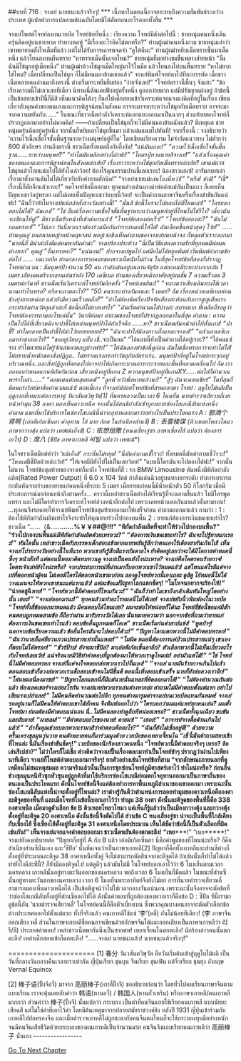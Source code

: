 ##บทที่ 716 : จางเย่ นายชนะแล้วจริงๆ!
*** เนื้อหาในตอนนี้อาจกระทบถึงความสัมพันธ์ระหว่างประเทศ ผู้แปลทำการแปลตามต้นฉบับโดยมิได้ตัดทอนอะไรออกทั้งสิ้น ***


จางเย่โพสต์โจทย์ลงบนเวยป๋อ
โจทย์ข้อที่หนึ่ง : เรียงความ
โจทย์มีดังต่อไปนี้ :
ชายหนุ่มคนหนึ่งเดินครุ่นคิดอยู่บนชายหาด ท่าทางหดหู่
“มีเรื่องอะไรคิดไม่ตกหรือ?” ท่านผู้เฒ่าคนหนึ่งถาม
ชายหนุ่มเล่าว่า เขาพยายามตั้งใจเต็มที่แล้ว แต่ไม่ได้รับการเคารพจดจำ
“ดูให้ดีนะ” ท่านผู้เฒ่าหยิบเม็ดทรายขึ้นมาเม็ดหนึ่ง แล้วโยนลงบนผืนทราย “หาทรายเม็ดนั้นเจอไหม?”
ชายหนุ่มยิ้มอย่างขมขื่นพลางส่ายหน้า
“งั้นฉันมีไข่มุกอยู่เม็ดหนึ่ง” ท่านผู้เฒ่าล้วงไข่มุกเม็ดใหญ่มาไว้ในมือ แล้วโยนลงไปบนพื้นทราย “หาไม่ยากใช่ไหม? เมื่อเปลี่ยนเป็นไข่มุก ก็ไม่มีคนมองข้ามเธอแล้ว”
จางเย่พิมพ์โจทย์ลงไปทีละบรรทัด
เมื่อชาวเน็ตหลายคนอ่านมาถึงตรงนี้ ต่างเริ่มกระหยิ่มยิ้มย่อง
“ง่ายจังเลย!”
“โจทย์คราวนี้พื้นๆ จังแฮะ”
“ข้อเรียงความนี้ไม่เลวเลยทีเดียว นิทานนี่ฉันเคยฟังอยู่ครั้งหนึ่ง ดูออกง่ายมาก แต่มีปรัชญาแฝงอยู่ ถ้าข้อนี้เป็นข้อสอบเข้าปีนี้ก็ดีสิ เห็นแนวคิดโต้งๆ ก็แค่ให้เด็กสอบเข้าวิเคราะห์แจกแจงแง่คิดที่อยู่ในเรื่อง เขียนเกี่ยวกับคุณค่าของตนเองและการพิสูจน์ตนในสังคม อาจจะมาจากระหว่างไข่มุกกับเม็ดทราย อาจจะมาจากความขยันกับ……”
ในขณะที่ชาวเน็ตกำลังวิเคราะห์แยกแยะออกมาเป็นฉากๆ ส่วนท้ายของโจทย์ก็ปรากฏออกมาอย่างไม่คาดคิด!
——ถ้าเปลี่ยนเป็นไข่มุกก็จะไม่มีคนมองข้ามฉันแล้ว? มีเหตุผล ชายหนุ่มครุ่นคิดอยู่ครู่หนึ่ง จากนั้นก็หยิบเอาไข่มุกขึ้นมา แล้วเผ่นแนบไปทันที!
จากเรื่องนี้ : จงอธิบายว่า ‘ความไว้เนื้อเชื่อใจขั้นพื้นฐานระหว่างมนุษย์อยู่ที่ใด’ โดยเขียนเรียงความ ไม่จำกัดแนวทาง ไม่ต่ำกว่า 800 ตัวอักษร
อ่านถึงตรงนี้ ชาวเน็ตทั้งหมดถึงกับอึ้งงัน!
“แม่*มันเถอะ!”
“ความไว้เนื้อเชื่อใจขั้นพื้นฐาน…...ระหว่างมนุษย์?”
“ทำไมมันพลิกอย่างงี้ล่ะฟะ!”
“โคตรปู่ทวดนายสิจางเย่!”
“แล้วเรื่องคุณค่าของตนเองและการพิสูจน์ตนในสังคมล่ะเฮ้ย? เรื่องราวระหว่างไข่มุกกับเม็ดทรายล่ะเฮ้ย? เขาแม่*ฉวยไข่มุกแล้วโกยแน่บไปได้ยังไงเล่าว้อย! ต้องไร้คุณธรรมปานนี้เลยเรอะ! น้องสาวแกเซ่! อารัมภบทเล่าเรื่องมาตั้งนานดันไม่ได้เกี่ยวกับกับคำถามสักนิด!”
“จางเย่นายแม่*เล่นโกงนี่หว่า!”
“พรืด! ขำฉิ*!”
“เชี่* เรื่องนี้ก็ดักอีกแล้วเรอะ!”
พอโจทย์ข้อนี้ออกมา ทุกคนต่างเต้นผางด่าพ่อล่อแม่กันเป็นแถว ก็เคยเห็นปัญหาเชาว์อยู่หรอก แต่ไม่เคยเห็นปัญหาเชาว์แบบนี้ว้อย! จะเป็นคำถามภาษาจีนหรือเรื่องขำขันกันแน่ฟะ!
“ฉันก็ว่าทำไมจางเย่แม่*กล้าตั้งรางวัลอย่างนี้!”
“นั่นสิ ข้อนี้ใครจะไปตอบได้ที่ไหนเล่า!”
“ใครบอกตอบไม่ได้? ฉันเอง!”
“ใช่ ก็แค่เรื่องความเชื่อใจขั้นพื้นฐานระหว่างมนุษย์อยู่ที่ไหนไม่ใช่รึไง? เดี๋ยวฉันจะเขียนให้ดู!”
มีชาวเน็ตรับหน้าที่เข้าต่อกรแล้ว!
“โจทย์ข้อสองต่อเร็ว!”
“โจทย์ข้อสองล่ะ?”
“ฉันไม่ยอมหรอก!”
“ไม่เลว วันนี้พวกเราต้องร่วมมือกันกำราบหมอนี่ให้ได้! ฉันเลือดขึ้นหน้าสุดๆ โว้ย!”
……
บ้านคุณอู๋
บนสนามหญ้าหน้าคฤหาสน์
พออู๋เจ๋อชิงเห็นคำถามของจางเย่บนหน้าจอ ก็หลุดหัวเราะออกมา “นายนี่ก็ มิน่าล่ะถึงมีแต่คนพากันด่าน่ะ”
จางเย่ร้องประท้วง “นี่เป็นวิธีแสดงความรักที่ทุกคนมีต่อผมต่างหาก”
คุณอู๋ “งั้นเหรอคะ?”
“แน่นอน!” ปากจางเย่พูดไป แต่มือไม่ได้หยุดพิมพ์ เริ่มพิมพ์คำถามข้อต่อไป
……
บนเวยป๋อ
ท่ามกลางการรอคอยของชาวเน็ตนับไม่ถ้วน ในที่สุดโจทย์ข้อที่สองก็ปรากฏ
โจทย์คำนวณ :
มีมนุษย์ป้าจำนวน 50 คน กำลังเต้นอยู่บนลานจัตุรัส แต่ละคนมีระยะห่างจากกัน 1 เมตร เสียงดนตรีจากลานเต้นรำดัง 170 เดซิเบล บ้านของเสี่ยวหมิงอาศัยอยู่บนชั้น 7 ความเร็วลม 3 เมตรต่อวินาที
ชาวเน็ตเริ่มวิเคราะห์โจทย์กันอีกครั้ง
“โจทย์เลขสินะ!”
“จะถามว่าเสียงเดินทางใช้เวลานานเท่าไรเหรอ? หรือจะถามอะไร?”
“50 คนระยะห่างกันคนละ 1 เมตร? อืม เรื่องหน่วยเดซิเบลค่อนข้างยุ่งยากหน่อย แล้วยังมีความเร็วลมอีก?”
“ถ้าไม่ต้องคิดเรื่องปัจจัยเสียงสะท้อนกับการสูญเสียแรงกระทำส่งผ่านวัตถุแล้วล่ะก็ ข้อนี้แก้ไม่ยากเท่าไร”
“ฉันเริ่มคำนวณไปบ้างล่ะ สบายมาก ที่เหลือก็รอดูว่าโจทย์ต้องการถามอะไรแค่นั้น”
วินาทีต่อมา คำถามของโจทย์ก็ปรากฏออกมาในที่สุด
คำถาม : ความเป็นไปได้ที่เสี่ยวหมิงจะปาขี้ใส่เหล่ามนุษย์ป้าได้สำเร็จคือ
…...หา?
ชาวเน็ตพลันหน้าดำไปทั้งแถบ!
“ปาขี้? ทำไมกลายเป็นปาขี้ไปล่ะโว้ยยยยยยยย!?”
“ฉันจะปาใส่น้องสาวเอ็งแหละจางเย่!”
“แล้วเอาเดซิเบลมาทำซากอะไร?”
“ขออยู่เงียบๆ แป๊บ เชี่*..จะเป็นลม”
“ไอ้แบบนี้ยังเป็นคำถามได้อยู่เรอะ?”
“ไอ้คนแซ่จาง ทำไมนายแม่*ไม่รู้จักเล่นตามกฎบ้างฟร่ะ!”
“ให้ฉันลองทำข้อนี้ดูก่อน ฉันไม่เชื่อหรอกว่าจะทำไม่ได้! ไม่ทราบน้ำหนักของสิ่งปฏิกูล.. ไม่ทราบแรงกระทำวัตถุกับอัตราเร่ง.. มนุษย์ป้าที่อยู่ในโจทย์กระจุกอยู่บริเวณหนึ่ง..และสิ่งปฏิกูลที่ตกลงไปอาจทำให้เกิดกระบวนการกระจายและพื้นที่คลาดเคลื่อนไป อืม เราลองมากำหนดแกนพิกัดกันก่อน เสี่ยวหมิงอยู่ที่แกน Z พวกมนุษย์ป้าอยู่ที่แกนXY…...ต่อไปก็คำนวณพาราโบล่า……”
“คอมเมนต์บนสุดยอด!”
“ลูกพี่ หวังพึ่งนายแล้วนะ!”
“สู้ๆ ฉันจะคอยเชียร์”
ในที่สุดก็มีคนเก่งวิทย์มาฮึดคำนวณแล้ว!
ตอนนี้เอง ที่จางเย่ปล่อยโจทย์ข้อที่สามออกมา
โจทย์ : ฤดูใบไม้ผลิเป็นฤดูกาลที่เหมาะต่อการหาคู่ วันวสันตวิษุวัต[1] ที่นครหลวงเป็นเวลา 6 โมงเย็น นายตำรวจเสียวหลี่เงยหน้าทำมุม 38 องศา มองเห็นดาวเหนือ จากนั้นได้สนธิกำลังเข้าบุกทลายซ่องโสเภณีลับแห่งหนึ่ง คำถาม แขกที่มาใช้บริการในซ่องโสเภณีนี้น่าจะอุทานออกมาว่าอย่างไรเป็นประโยคแรก
A : 额滴个肾啊 (เอ๋อตีเก้อเซิ่นอา คำอุทาน โอ้ มาย ก้อด ในสำเนียงส่านซี)
B : 丢雷楼谋 (ติวเหลยโหลวโหมว ภาษากวางตุ้ง แปลว่า เหย*แม่*เอ็งสิ)
C : 侬想组撒 (หนงเสี่ยงจู่ซา ภาษาเซี่ยงไฮ้ แปลว่า ต้องการอะไร)
D : 席八 (ชีปัล ภาษาเกาหลี 씨발 แปลว่า เหย*แม่*)


ในใจชาวเน็ตมีแต่คำว่า ‘แม่*เอ็งสิ’ กระหึ่มไม่หยุด!
“นี่มันคำถามเชี่*ไรวะ! ทั้งหมดนี่มันคำถามเชี่*ไรวะ!”
“ไหงแม่*มีซีปัลด้วยล่ะเว้ย!”
“ให้เจอผีผียังไปไม่เป็นเลยว้อย!”
“แบบนี้ใครมันจะไปตอบได้ฟะ!”
จากนั้นไม่นาน โจทย์ข้อสุดท้ายของจางเย่ก็มาถึง
โจทย์ข้อที่สี่ : รถ BMW Limousine คันหนึ่งมีพิกัดกำลังผลิต(Rated Power Output) ที่ 6.0 x 104 วัตต์ กำลังแล่นฉิวอยู่บนทางยกระดับ ทำการเบรกรถกะทันหันจากร่างของยายแก่คนหนึ่งที่ระยะ 5 เมตร เมื่อยายแก่คนนี้มีน้ำหนักตัว 50 กิโลกรัม
เมื่อมีประสบการณ์มาก่อนหน้าถึงสามครั้ง… คราวนี้เหล่าชาวเน็ตต่างได้เรียนรู้ที่จะฉลาดขึ้นแล้ว ไม่มีใครพูดแทรก และไม่มีใครทำการวิเคราะห์โจทย์ล่วงหน้าอีกต่อไป เพราะเคยหน้าแหกกันมาแล้วตั้งสามรอบ! ...ทุกคนจึงรอคอยให้จางเย่พิมพ์โจทย์ข้อสุดท้ายออกมาให้เสร็จก่อน
คำถามออกมาแล้ว
ถามว่า :
1 : ต้องใช้พิกัดกำลังผลิตเท่าไรจึงจะทำให้คุณยายร่วงไปกองบนพื้น
2 : ยายแก่ต้องการเงินชดเชยเท่าไร?
ชาวเน็ต “......（&amp;……**……%￥￥##@!!!”
“พิกัดกำลังผลิตที่จะทำให้ร่วงไปกองบนพื้น?”
“ร่วงไปกองบนพื้นแม่*มีพิกัดกำลังผลิตด้วยเหรอวะ?”
“ต้องการเงินชดเชยเท่าไร? ฉันจะไปรู้ยายแกเรอะ!”
ทันใดนั้น เหล่าชาวเน็ตกับบรรดาเด็กสอบเข้ามากมายพลันรู้สึกว่าตนเองไร้เดียงสากันเกินไป! เห็นจางเย่โปรยรางวัลอย่างนี้ในทีแรก พวกเขายังรู้สึกมีแรงบันดาลใจ ยังคิดอยู่เลยว่าจะได้มีโอกาสด่าหมอนี่ซึ่งๆ หน้าสักที แต่ตอนนี้พอมาคิดทบทวนดู จางเย่เป็นคนยังไงน่ะเหรอ? จางเย่คือโคตรคนร้ายกาจ! โคตรเจ้าเล่ห์ยังไงน่ะหรือ? จากประสบการณ์ที่ผ่านมาก็บอกพวกเขาไว้หมดแล้ว! แต่ไหนแต่ไรมีแต่จางเย่ที่ตอกหน้าผู้คน ไม่เคยมีใครได้ตอกหน้าเขามาก่อน ลองดูโจทย์พวกนี้เอาเถอะ ดูสิดู ไอ้หมอนี่ไม่ได้วางแผนจะให้พวกเขาชนะแต่แรกแล้ว! แต่ละข้อแม่*ปัญหาโลกแตกชัดๆ!
“โมโหจนอยากจะร้องไห้!”
“น่าอดสูฉิ*หาย!”
“โจทย์พวกนี้มีคำตอบที่ไหนกันวะ!”
“ฉันก็ว่าทำไมเขาถึงกล้าเดิมพันใหญ่โตอย่างนั้น เฮอะ!”
“จางเย่ออกมานะ!”
ทุกคนล้วนทำอะไรหมอนี่ไม่ได้เลย!
จางเย่ขยับนิ้วพิมพ์ลงในเวยป๋อ “โจทย์ทั้งสี่ข้อออกมาหมดแล้ว มีคนตอบได้ไหมเอ่ย? ผมจะต่อให้หน่อยก็ได้นะ โจทย์สี่ข้อนี้ขอแค่มีสักคนตอบถูกหมดสามข้อ ก็ถือว่าผ่าน มารับรางวัลได้เลย นั่นหมายความว่า นอกจากข้อที่ถามว่ายายแก่ต้องการเงินชดเชยเท่าไรแล้ว ตอบข้ออื่นถูกหมดก็โอเค”
ชาวเน็ตเริ่มก่นด่าสาปแช่ง!
“พูดบ้าๆ! นอกจากข้อเรียงความแล้ว ข้ออื่นใครมันจะไปตอบได้วะ!”
“ปัญหาโลกแตกพวกนี้ไม่มีคำตอบหรอก!”
“ฉันว่านายก็แค่ยียวนกวนประสาทเท่านั้นแหละ!”
“ไม่ผิด หมอนี่ต้องการแค่ป่วนประสาทแน่ๆ เขาเองก็ตอบไม่ได้หรอก!”
“ชัวร์ป้าบ! ยังจะมาซีปัล? มาเอ๋อตีเก้อเซิ่นอาอีก? ตัวเลือกพวกนี้ไม่เห็นเกี่ยวอะไรกับโจทย์เลยเว้ย! แน่จริงนายมีวิธีทำคำตอบที่ถูกต้องมาให้พวกเราดูไหมล่ะ! อย่ามัวแต่โม้!”
“ใช่ โจทย์นี่ไม่มีคำตอบหรอก จางเย่ก็แค่จงใจหลอกล่อพวกเราไปงั้นเอง!”
“จางเย่ นายมันร้ายกาจเกินไปแล้ว ตอนสอบเข้าก็ลวงล่อพวกเราเด็กสอบเข้าจนไม่มีชิ้นดี ตอนนี้เพิ่งสอบเข้าเสร็จ นายก็ยังล่อลวงเราอีก!”
“โค่นหมอนี่ลงมาซะ!”
“ปัญหาโลกแตกนี่ก็มีแต่นายนั่นแหละที่คิดออกมาได้!”
“ไม่ต้องคำนวณกันต่อแล้ว ห้องเลคเชอร์จางเย่อะไรกัน จางเย่แหย่พวกเราเล่นต่างหากล่ะ คำถามไม่มีคำตอบตั้งแต่แรก อย่าไปเสียแรงเปล่าเลย!”
ไม่มีคนคิดคำนวณต่อไปอีก ทุกคนต่างมารุมด่าจางเย่บนเวยป๋อแทนกันหมด!
จางเย่รออยู่นานก็ไม่มีคนให้คำตอบเขาได้สักคน จึงพิมพ์ออกไปว่า “ใครบอกว่าผมแค่แหย่ทุกคนเล่น? ผมตั้งโจทย์มา ย่อมต้องมีคำตอบแน่นอน นี่..ไม่มีคนลองทำดูอีกทีหน่อยเหรอ?”
ชาวเน็ตทั้งฉุนเฉียว ขบขันและอับอาย!
“ผายลม!”
“มีคำตอบอะไรของนาย! คายมา!”
“เฮอะ!”
“อาจารย์จางดื้อด้านเกินไปแล้ว!”
“ถ้างั้นคุณช่วยบอกพวกเรามาสิว่าคำตอบคืออะไร?”
“ฉันก็ยังไม่เชื่ออยู่ดี!”
ด้วยความครื้นเครงชุลมุนวุ่นวาย คนดังหลายคนก็มาร่วมมุงด้วย
เวยป๋อของเหยาเจี้ยนไฉ “เชี่* นี่มันคำถามสอบเข้าที่ไหนล่ะ นี่มันเรื่องขำขันชัดๆ!”
เวยป๋อของนักร้องสาวคนหนึ่ง “โจทย์พวกนี้มีคำตอบจริงๆ เหรอ? ล้อเล่นรึเปล่า?”
ไม่ว่าใครก็ไม่เชื่อ ต่างคิดว่าจางเย่ปั้นเรื่องตลกมาทำเป็นโจทย์ขำๆ
ปรากฏว่าผ่านไปเพียงนาทีเดียว จางเย่ก็โพสต์คำตอบออกมาจริงๆ!
ยกตัวอย่างเช่นโจทย์ข้อที่สาม “จากลักษณะภายนอกที่ดูเหมือนไม่สมเหตุสมผล ความจริงแล้วนั้นเป็นการซุกซ่อนโจทย์ภูมิศาสตร์เอาไว้ ทำไมน่ะหรือ? ก่อนอื่น ช่วงชุลมุนหนีหัวซุกหัวซุนอยู่ลูกค้าที่มาใช้บริการซ่องโสเภณีย่อมตกใจอุทานออกมาเป็นภาษาถิ่นของตนเองเป็นประโยคแรก ดังนั้นโจทย์ข้อนี้จึงแค่ต้องทำการหาพื้นเพภูมิลำเนาของเขาออกมา เพราะฉะนั้นซ่องโสเภณีลับแห่งนี้น่าจะตั้งอยู่ที่ไหนล่ะ? เราต่างรู้กันดีว่าตำแหน่งการลอยทำมุมของดาวเหนือคือองศาละติจูดของพื้นที่ และเมื่อโจทย์ในข้อนี้บอกเอาไว้ว่า ทำมุม 38 องศา ดังนั้นละติจูดของพื้นที่นี้คือ 338 องศาเหนือ เมื่อมาดูตัวเลือก ข้อ B ติวเหลยโหลวโหมว แค่เห็นก็รู้แล้วว่าเป็นเมืองกวางตุ้ง และกวางตุ้งตั้งอยู่ที่ละติจูด 20 องศาเหนือ ดังนั้นข้อนี้จึงตัดไปได้ ส่วนข้อ C หนงเสี่ยงจู่ซา น่าจะเป็นพื้นที่ใกล้เคียงกับเซี่ยงไฮ้ ซึ่งเซี่ยงไฮ้ตั้งอยู่ที่ละติจูด 31 องศาเหนือโดยประมาณ เห็นได้ชัดว่าข้อนี้ก็เป็นตัวเลือกที่ผิดเช่นกัน!”
เห็นจางเย่แจกแจงคำตอบออกมา ชาวเน็ตพลันต้องตกตะลึง!
“เหย*****!”
“เหย*****!”
จางเย่ยังคงอธิบายต่อ “ปัญหาก็อยู่ที่ A กับ B แล้ว เอ๋อตีเก้อเซิ่นอา นี่คือคำพูดของที่ไหนน่ะหรือ? ก็คือสำเนียงส่านซีนั่นเอง และ‘ซีปัล’ นั้นชัดเจนว่าเป็นภาษาเกาหลี[2] ปัญหาก็คือทั้งเกาหลีและส่านซีต่างก็ตั้งอยู่ที่ประมาณละติจูด 38 อาศาเหนือทั้งคู่ จึงไม่สามารถตัดสินจากละติจูดได้ ถ้าเช่นนั้นก็ทำไม่ได้แล้ว ทำยังไงดีล่ะทีนี้? ก็ยังมีลองติจูดไง! แต่ดูดีๆ แล้วมันไม่มี ในโจทย์บอกเอาไว้ว่า 6 โมงเย็นตามเวลานครหลวง เกาหลีนั้นอยู่ทางตะวันออกของนครหลวง พอถึงเวลา 6 โมงเย็นก็มืดแล้ว ในขณะที่ส่านซีนั้นอยู่ทางตะวันตกของนครหลวง เวลา 6 โมงเย็นพระอาทิตย์จึงยังไม่ตก การที่นายตำรวจเสียวหลี่สามารถมองเห็นดาวเหนือได้ เป็นข้อพิสูจน์ว่าไม่ใช่เวลากลางวันแน่นอน เพราะฉะนั้นจึงอาจจะตัดข้อที่ว่าซ่องโสเภณีลับตั้งอยู่ที่ส่านซีออกไปได้ ดังนั้นคำตอบที่ถูกต้องของพวกเราก็คือข้อ D : ซีปัล ทีนี้เรามาดูข้อนี้กัน ‘นายตำรวจเสียวหลี่’ ในโจทย์คนนี้ก็คือตัวเบี่ยงเบน ซึ่งพวกคุณบางคนอาจจะตัดตัวเลือกข้อต่างประเทศออกไปตั้งแต่แรก ทั้งที่จริงแล้ว คนเกาหลีใช้แซ่ ‘李’(หลี่) กันไม่น้อยทีเดียว!
(李 ภาษาจีนออกเสียง หลี่ ส่วนในภาษาเกาหลีชื่อคนอาจเขียนด้วยอักษรจีนได้และออกเสียงเป็นภาษาเกาหลีว่า 리 รี/ลี)
ประกาศคำตอบ!
เหล่าชาวเน็ตพากันนิ่งเป็นซากศพ!
เหยาเจี้ยนไฉตกตะลึง!
นักร้องสาวคนนั้นตกตะลึง!
เหล่าเด็กสอบเข้าก็ตกตะลึง!
“......จางเย่ นายชนะแล้ว! นายชนะแล้วจริงๆ!”


=====================
[1] 春分 วันวสันตวิษุวัต คือวันเริ่มต้นเข้าสู่ฤดูใบไม้ผลิ เป็นวันที่กลางวันกลางคืนเวลายาวเท่ากัน ญี่ปุ่นเรียก ชุนบุน จีนเรียก ชุนเฟิน แต้จิ๋วเรียก ชุนฮุง อังกฤษ Vernal Equinox


[2] 棒子语(ปั้งจึอวี่) มาจาก 高丽棒子(เกาลี่ปั้งจึ) ขออธิบายก่อนว่า โดยทั่วไปคนเรียนภาษาจีนตามแบบเรียน เราจะคุ้นเคยกับคำว่า 韩语(หานอวี่) / 韩国人(หานกั๋วเหริน) หรือภาษาเกาหลี/คนเกาหลี มากกว่า ส่วนคำว่า 棒子(ปั้งจึ) นั้นแปลว่า กระบอง เป็นคำที่คนจีนแอบใช้เรียกคนเกาหลี แบบนัยยะเสียดสี แต่ไม่ใช่คำที่เอาไว้ด่า โดยมีต้นเหตุมาจากปลายสมัยราชวงศ์ชิง หลังปี 1931 ญี่ปุ่นเข้าร่วมกับเกาหลีไปปกครองจีน และเมื่อตำรวจเกาหลีไม่ถูกชะตากับคนจีนคนไหนก็จะใช้กระบองทุบตีอย่างหนัก จนมีคนจีนเสียชีวิตด้วยกระบองของคนเกาหลีเป็นจำนวนมาก คนจีนจึงแอบเรียกคนเกาหลีว่า 高丽棒子 นั่นเอง
*-*-*-*-*-*-*-*-*-*-*-*-*-*-*-*-*-*






[Go To Next Chapter]( ./17.md)
